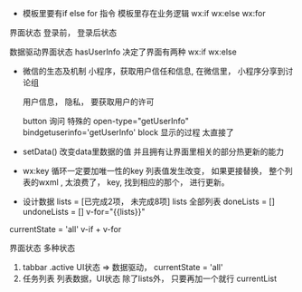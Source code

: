 - 模板里要有if else for 指令 
模板里存在业务逻辑 wx:if  wx:else wx:for

界面状态 登录前， 登录后状态 

数据驱动界面状态
hasUserInfo 决定了界面有两种 wx:if wx:else 

- 微信的生态及机制
  小程序，获取用户信任和信息, 在微信里，
  小程序分享到讨论组

  用户信息， 隐私， 要获取用户的许可

  button 询问 特殊的 open-type="getUserInfo"
  bindgetuserinfo='getUserInfo'
  block 显示的过程
  太直接了

- setData()
  改变data里数据的值
  并且拥有让界面里相关的部分热更新的能力

- wx:key 
循环一定要加唯一性的key
列表值发生改变， 如果更接替换， 整个列表的wxml , 太浪费了，
key, 找到相应的那个， 进行更新。

- 设计数据
lists = [已完成2项， 未完成8项]
lists 全部列表
doneLists = []
undoneLists = []
v-for="{{lists}}"

currentState = 'all'
v-if + v-for 

界面状态 
  多种状态 
  1. tabbar .active UI状态  => 数据驱动， currentState = 'all'
  2. 任务列表 列表数据，UI状态 除了lists外， 只要再加一个就行  currentList 